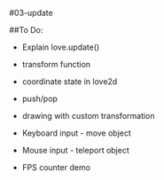 #03-update

##To Do:

- Explain love.update()
- transform function
- coordinate state in love2d
- push/pop
- drawing with custom transformation

- Keyboard input - move object
- Mouse input - teleport object
- FPS counter demo
